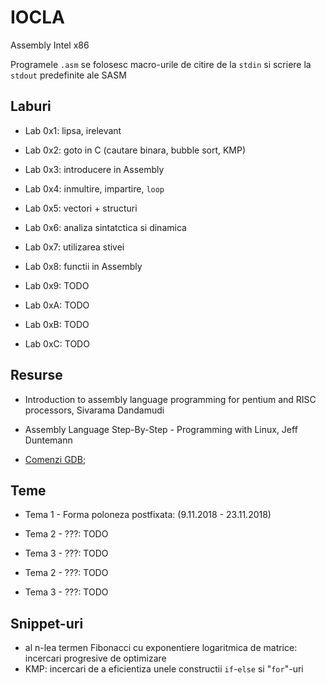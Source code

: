 # IOCLA
Assembly Intel x86

Programele ```.asm``` se folosesc macro-urile de citire de la ```stdin``` si scriere la ```stdout``` predefinite ale SASM

## Laburi
- Lab 0x1:  lipsa, irelevant

- Lab 0x2: goto in C (cautare binara, bubble sort, KMP)

- Lab 0x3: introducere in Assembly

- Lab 0x4: inmultire, impartire, `loop`

- Lab 0x5: vectori + structuri

- Lab 0x6: analiza sintatctica si dinamica

- Lab 0x7: utilizarea stivei

- Lab 0x8: functii in Assembly

- Lab 0x9: TODO

- Lab 0xA: TODO

- Lab 0xB: TODO

- Lab 0xC: TODO

## Resurse
- Introduction to assembly language programming for pentium and RISC processors, Sivarama Dandamudi

- Assembly Language Step-By-Step - Programming with Linux, Jeff Duntemann

- [Comenzi GDB](http://visualgdb.com/gdbreference/commands/);

## Teme
- Tema 1 - Forma poloneza postfixata: (9.11.2018 - 23.11.2018)

- Tema 2 - ???: TODO

- Tema 3 - ???: TODO

- Tema 2 - ???: TODO

- Tema 3 - ???: TODO

## Snippet-uri
- al n-lea termen Fibonacci cu exponentiere logaritmica de matrice: incercari progresive de optimizare
- KMP: incercari de a eficientiza unele constructii `if`-`else` si "`for`"-uri
